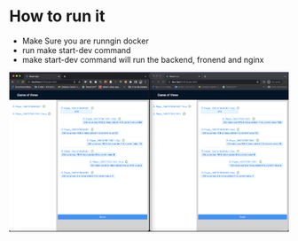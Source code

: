 # How to run it
- Make Sure you are runngin docker
- run make start-dev command
- make start-dev command will run the backend, fronend and nginx


![alt text](https://github.com/AhmedKesha1990/GameOfThree/blob/main/doc.png?raw=true)
